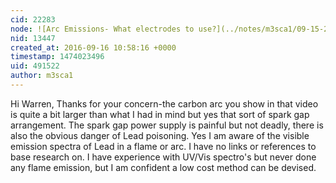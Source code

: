 ```yaml
---
cid: 22283
node: ![Arc Emissions- What electrodes to use?](../notes/m3sca1/09-15-2016/arc-emissions-what-electrodes-to-use)
nid: 13447
created_at: 2016-09-16 10:58:16 +0000
timestamp: 1474023496
uid: 491522
author: m3sca1
---
```


Hi Warren,
Thanks for your concern-the carbon arc you show in that video is quite a bit larger than what I had in mind but yes that sort of spark gap arrangement.
The spark gap power supply is painful but not deadly, there is also the obvious danger of Lead poisoning.
Yes I am aware of the visible emission spectra of Lead in a flame or arc.
I have no links or references to base research on.
I have experience with UV/Vis spectro's but never done any flame emission, but I am confident a low cost method can be devised.